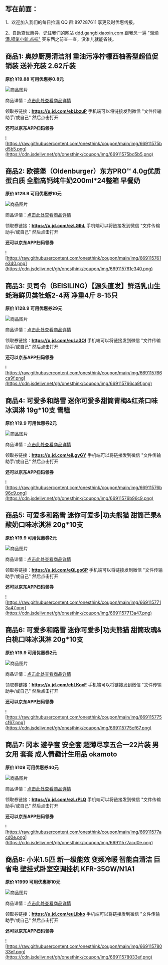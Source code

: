 ## 写在前面：

1、欢迎加入我们的每日捡漏 QQ 群:897287611 享更及时优惠线报。

2、自助查优惠券，记住我们的网站 [ddd.gangbixiaoxin.com](https://ddd.gangbixiaoxin.com) 跟我念一遍 ["滴滴滴.钢笔小新.点抗"](https://ddd.gangbixiaoxin.com) 买东西之前查一查，没准儿就能省钱。

## 商品1: 奥妙厨房清洁剂 重油污净柠檬西柚香型超值促销装 送补充装 2.62斤装

**原价 ¥19.88 可用优惠券0.8元**

![商品图片](http://img14.360buyimg.com/n1/jfs/t1/232048/25/20134/163723/666ac84aFd7f73171/aca89a629499eed5.jpg)

商品详情：[点击此处查看商品详情](https://union-click.jd.com/jdc?e=1003156031&amp;p=JF8BAbUJK1olXwIDV15YCkISBF8IGloUXwMGVFxdCkwnRzBQRQQlBENHFRxWFlVMWzBeTA9KQl1XSwwDVFVPRjtUBAJQAVsMFgQZBDFkVyZLbw1zXEF-HVs0TEwXWWgNczpmIGgALiMceypxejpWUhBlInh_LVxKSEdjeh9tbCh-HXF7ID4qayBJexpseTlMXARiDFYuahJ3Rxl9Yzx3FHpJIixVey9jf218Q1JxP1x1FSkCcClsYAxLbARpDXJhARspfDxKVhZJRT9OHHlrMDUecDJjYRtrfBhhNFxhIC0-X3tpeypUWARPHmYcNlgtb0pnBThJbBh1UQoyVW5eCUsQCmkPHVIQbTYCVG4OZg9IWypcB4Kl-NKj7YrkkJ-rvLuXnIyc6TYDZF5bC0oRCmoLGV4UWA4yVFZaOJy6u7qCqo6d5NKc3Inkr56ev7uWk2slbQUyVF9cCksTBG4KG2slXQUyV24DZkpEC28IGlITM1tKDAIFDRVBbWkKG1sdXgELZFxcCUkVM184YShBFEV2AjhcTzdeBgZMHFtPWgNqNS0gZkltfi57ej1sCFhLHy4idjZuAV8IKw)

领取券链接：**https://u.jd.com/ebLbzuP** 手机端可以将链接发到微信 "文件传输助手/或自己" 然后点击打开

**还可以京东APP扫码领券**

![https://raw.githubusercontent.com/onesthink/coupon/main/img/66911575bd5b5.png](https://cdn.jsdelivr.net/gh/onesthink/coupon/img/66911575bd5b5.png)

## 商品2: 欧德堡（Oldenburger）东方PRO™ 4.0g优质蛋白质 全脂高钙纯牛奶200ml*24整箱 早餐奶

**原价 ¥129.9 可用优惠券10元**

![商品图片](http://img14.360buyimg.com/n1/jfs/t1/180201/14/46458/158379/6674ea9dFed64ff59/2cab9be9d5a37242.jpg)

商品详情：[点击此处查看商品详情](https://union-click.jd.com/jdc?e=1003156031&amp;p=JF8BAakJK1olXwIDV1pZAEsRBF8IGloUWAQLVl9UDE8nRzBQRQQlBENHFRxWFlVMWzBeTA9KQl1XSwwDVFVPRjtUBAJQAVsMFgQZBDxjdRoOGiIdNGVSKCMdTSBudwRNfitVXmgAMy00fA0ffC0BHyZRCg4BLV5KSEdjeh9tbChiGHBrKDskezhUexpvaTlMXAR1NlYvahJFRxt9YCx3FGZJIxZUbC9kf21-eVJGP191CiovdChsYAxLbTJxDnFhNxwpUjxKVhZWQSwXBGFmVSUdcDJjYRtrcBxjNFRnID0mX3sVWg0BTwhKR2ViNj82ejYTVRlSWgt1UQoyVW5eCUsQCmkPHVIQbTYCVG4fZgtXA28MHl8UXwIKXG5cOEsRAG4OEl4WXwIEU1htCEMQM7ilo46f7NOK7YrDgJyupLqBp4-L1TYyZF1tCEoWAW8MHFoXXTYyVF1tC3tJbW5bHVkVWAEBOgMVUBdPByRIdV0WVQADUVheOEkWAm0KK2slKnJ0IVhccUN-YD90ZhtQNn92Pxs4eAsUbW1vaDJhGw59FldZdQ9AC2xxG2sVbQ)

领取券链接：**https://u.jd.com/ezLGIhL** 手机端可以将链接发到微信 "文件传输助手/或自己" 然后点击打开

**还可以京东APP扫码领券**

![https://raw.githubusercontent.com/onesthink/coupon/main/img/669115761e340.png](https://cdn.jsdelivr.net/gh/onesthink/coupon/img/669115761e340.png)

## 商品3: 贝司令（BEISILING）【源头直发】鲜活乳山生蚝海鲜贝类牡蛎2-4两 净重4斤 8-15只

**原价 ¥128.9 可用优惠券29元**

![商品图片](http://img14.360buyimg.com/n1/jfs/t1/237868/11/20010/186086/6678d205Fe20aa341/f2e9ce947962e9aa.jpg)

商品详情：[点击此处查看商品详情](https://union-click.jd.com/jdc?e=1003156031&amp;p=JF8BAacJK1olXwIDV1leD0wQAF8IGloUXg8FXVpVCU4nRzBQRQQlBENHFRxWFlVMWzBeTA9KQl1XSwwDVFVPRjtUBAJQAVsMFgQZBBhLQQ1KaTxmWnNmUx4BSiphR2xDeTJWPGgAV1gDVAweRggIZzNmAmZmLVxKSEdjeh9tbChAAXEAAjgkayxXexpsfjlPKQR1DFc0ahFjRxtDYz53XFRJIDxVfy9kf21rU1NlP19hCCg_aChsYAxLbTJ9DXFbLx8rfDxKVhZJWDhnNWZrDhwdcDJjZhtrZAViAnJhIC0iX3sVZCh_fSVxA2VUACxfaR8TcTdRbwx1UQoyVW5eCUsQCmkPHVIQbTYCVG4LZksWAm4KGl4XXAUyVW5dDkgWBWYNGFkTXA4GZF5VD3vArtfdkerA1b_WytaKsezCitPchdMlbTYBZF5cCUkXB2gJGVslbQYBZF1tViUWUGkLTwgRWGhfHAYBUE0WRwEOGVsSVA8FUm5fCUoVAV84KwhJH2RAJjkuDz5zBC9UWTpjGQVJNjceaSUVAGlWRxwcGGECKDYuVytzem04G2s)

领取券链接：**https://u.jd.com/euLa3Ol** 手机端可以将链接发到微信 "文件传输助手/或自己" 然后点击打开

**还可以京东APP扫码领券**

![https://raw.githubusercontent.com/onesthink/coupon/main/img/669115766ca9f.png](https://cdn.jsdelivr.net/gh/onesthink/coupon/img/669115766ca9f.png)

## 商品4: 可爱多和路雪 迷你可爱多甜筒青梅&amp;红茶口味冰淇淋 19g*10支 雪糕

**原价 ¥19.9 可用优惠券2元**

![商品图片](http://img14.360buyimg.com/n1/jfs/t1/232247/12/22013/199965/6684bca2F99787f44/f84dbafdc2647873.jpg)

商品详情：[点击此处查看商品详情](https://union-click.jd.com/jdc?e=1003156031&amp;p=JF8BAagJK1olXwIDVFpVAEkeBF8IGloUVAIAVVZVAEInRzBQRQQlBENHFRxWFlVMWzBeTA9KQl1XSwwDVFVPRjtUBAJQAVsMFgQZBE12AzsLeS1sW39fMlk9XA1OBBlUQCMTWmgAEw04aRVzBDd8cF5XCUdBKxpKSEdjeh9tbCgVHnJdJA4kawJLexpsfzlPPQR1JlcNahJFRwxDYCh3XHZJIAZUby9ka21_aVJ1P191Cz0kVThsYAxLbARpPnFLKxwqfDxKVhZJRT9OHHBhVRxdcDJjYRt7UgViJHplIxcmX3sNdiRqYFoSHmNfDCkdDhlJfhEMa1plUQoyVW5eCUsQCmkPHVIQbTYCVG4fZg1HXjIIGFkQXwYHZF9tCE0UAmkBHlgQXAEFUm5dAEwn1MKwztGkiI67gMDV3_Kw1ua0z8WdbTYyV25dCUoVA2sPGlkVbTYCV25eOBV5AjwITFgVXABsCRYFVBMfQChmHVkUWg8LU19tCkoWAW04K2sTPAZWVzwrcU1uXgkPew9TBAF0CAUlDkx5AShbfjpLOQFaIDVYSh9WQBBMK1sl)

领取券链接：**https://u.jd.com/eiLgyGY** 手机端可以将链接发到微信 "文件传输助手/或自己" 然后点击打开

**还可以京东APP扫码领券**

![https://raw.githubusercontent.com/onesthink/coupon/main/img/66911576b96c9.png](https://cdn.jsdelivr.net/gh/onesthink/coupon/img/66911576b96c9.png)

## 商品5: 可爱多和路雪 迷你可爱多|功夫熊猫 甜筒芒果&amp;酸奶口味冰淇淋 20g*10支

**原价 ¥19.9 可用优惠券2元**

![商品图片](http://img14.360buyimg.com/n1/jfs/t1/240488/34/11545/163528/6684bcb9F73a5621b/000ae926f61d6944.jpg)

商品详情：[点击此处查看商品详情](https://union-click.jd.com/jdc?e=1003156031&amp;p=JF8BAagJK1olXwIDVFleDUoVAF8IGloUWQQFUVtZCkMnRzBQRQQlBENHFRxWFlVMWzBeTA9KQl1XSwwDVFVPRjtUBAJQAVsMFgQZBDlwZDMBfAFLFGZAPFkpSQ9IYCd_YF19O2gAIicab09eXRFpUAhIWQJBAyRKSEdjeh9tbChmGHEANDcpayBIexpsfzlPPQR1JlcNahJFRwxDYCh3XHZJIAZUby9ka21_aVJ1P191Cz0kVThsYAxLbARpPnFLKxwqfDxKVhZJRT9OHHBhVRxdcDJjYRt7UgViJHplIxcmX3tyQhx3XCJMNmZJDFg8YSMSQiZ6ZD1lUQoyVW5eCUsQCmkPHVIQbTYCVG4fZg1HXjIIGFkQXwYHZF9tCE0UAmkBHlgQXgYKVW5dAEwn1MKwztGkiI67gMDV3_Kw1ua0z8WdbTYyV25dCUoVA2sPGlkVbTYCV25eOBV5AjwOGFkSClNsCRYFVBNHSzxmHVkVWQ4AXV9tCkoWAW04K2tnOmFeXTkHVgJ3QQcPbxpRAmVKIyVbYC15ARlxXDwRFFh8NRUOVU8TQDhyK1sl)

领取券链接：**https://u.jd.com/eQLgo6P** 手机端可以将链接发到微信 "文件传输助手/或自己" 然后点击打开

**还可以京东APP扫码领券**

![https://raw.githubusercontent.com/onesthink/coupon/main/img/6691157713a47.png](https://cdn.jsdelivr.net/gh/onesthink/coupon/img/6691157713a47.png)

## 商品6: 可爱多和路雪 迷你可爱多|功夫熊猫 甜筒玫瑰&amp;白桃口味冰淇淋 20g*10支

**原价 ¥19.9 可用优惠券2元**

![商品图片](http://img14.360buyimg.com/n1/jfs/t1/242498/3/14165/137049/6684bcbcF9d856aa3/78c0343b12e61c09.jpg)

商品详情：[点击此处查看商品详情](https://union-click.jd.com/jdc?e=1003156031&amp;p=JF8BAagJK1olXwIDVFpVAEkeBF8IGloUWAMEVl1bCkwnRzBQRQQlBENHFRxWFlVMWzBeTA9KQl1XSwwDVFVPRjtUBAJQAVsMFgQZBDNTfhthcidgWE9KEV0jTk5FawtaGQdTHmgAUV8CTDdEUxJtXTtnD2RGAllKSEdjeh9tbChiHXFdKD0pQSBJexpsfzlPPQR1JlcNahJFRwxDYCh3XHZJIAZUby9ka21_aVJ1P191Cz0kVThsYAxLbARpPnFLKxwqfDxKVhZJRT9OHHBhVRxdcDJjYRt7UgViJHplIxcmX3tgQBBIekVwB2Z3DC0jQzhXWSRXTRp1UQoyVW5eCUsQCmkPHVIQbTYCVG4fZg1HXjIIGFkQXwYHZF9tCE0UAmkBHlgQXwICVW5dAEwn1MKwztGkiI67gMDV3_Kw1ua0z8WdbTYyV25dCUoVA2sPGlkVbTYCV25eOBV5AjwOE1hACARsCRYFVBNESD9mHVkVWwcAVF5tCkoWAW04K2ttGXt2PTchfU5eSyoLZR0QD25mBlwBTgh5AWoJRB9pDlZ_MRg9ehl1RzkPK1sl)

领取券链接：**https://u.jd.com/ebLKoxF** 手机端可以将链接发到微信 "文件传输助手/或自己" 然后点击打开

**还可以京东APP扫码领券**

![https://raw.githubusercontent.com/onesthink/coupon/main/img/669115775cf67.png](https://cdn.jsdelivr.net/gh/onesthink/coupon/img/669115775cf67.png)

## 商品7: 冈本 避孕套 安全套 超薄尽享五合一22片装 男女用 套套 成人情趣计生用品 okamoto

**原价 ¥109 可用优惠券40元**

![商品图片](http://img14.360buyimg.com/n1/jfs/t1/222386/7/33037/81438/665eb6a4F4b6df9c3/5748cc251e9d33c0.png)

商品详情：[点击此处查看商品详情](https://union-click.jd.com/jdc?e=1003156031&amp;p=JF8BAacJK1olXwIDV1tbDkwXAF8IGloUXgUHUVZZDEMnRzBQRQQlBENHFRxWFlVMWzBeTA9KQl1XSwwDVFVPRjtUBAJQAVsMFgQZBCxgAGhpaBoWPkZyLSwIaxVDV24KHw8QCmgAIygLfw9eSjFVQA5AXwVBAltKSEdjeh9tbChAH3FrNA4pazhIexpscjlMDwR0Nlc-ahJFRxt9YCl3XGZJICxVei9kAm18aVJFP1xxCyoCWitsYAxLbARpDnFxKwIpbDxKVhZWQSxeIW9gVDUBcDJjYRt7UgdjNGJhIxcmX3tASD11filzAWNkHA1ZVC9odm17fwV1UQoyVW5eCUsQCmkPHVIQbTYCVG4LZksWAm4JGlsQWg4yVW5dDkgWBWYNGF4QVAIGZF5VD3vArtfdkerA1b_WytaKsezCitPchdMlbTYBZF5cCUkXB2gJGVslbQYBZF1tViUWUGcIGVgQXGhfHAYBUB4WVwEOGVoSVQUCUm5fCUoVAV84KzxiXgFjJx9eawtneh1deAVBCQcAUApYXyUVdBlebB9cFFhfDwsICkhUVWo4G2s)

领取券链接：**https://u.jd.com/ezLrPLQ** 手机端可以将链接发到微信 "文件传输助手/或自己" 然后点击打开

**还可以京东APP扫码领券**

![https://raw.githubusercontent.com/onesthink/coupon/main/img/66911577acd0e.png](https://cdn.jsdelivr.net/gh/onesthink/coupon/img/66911577acd0e.png)

## 商品8: 小米1.5匹 新一级能效 变频冷暖  智能自清洁 巨省电 壁挂式卧室空调挂机 KFR-35GW/N1A1

**原价 ¥1999 可用优惠券10元**

![商品图片](http://img14.360buyimg.com/n1/jfs/t1/232905/4/21514/84409/668e5797F3c83891a/b01641bb6c74f849.jpg)

商品详情：[点击此处查看商品详情](https://union-click.jd.com/jdc?e=1003156031&amp;p=JF8BAbAJK1olXwIDVF1aAE0WAl8IGloUXw4DUV1ZDEknRzBQRQQlBENHFRxWFlVMWzBeTA9KQl1XSwwDVFVPRjtUBAJQAVsMFgQZBAxrYC54RV5oXQBjK14fUBxrRRFMewQcH2gAUlw2dDJCZzlYZA1oO29mIypKSEdjeh9tbCh-AnJrND0pazhSexpseTlMOQR2Nlc-ahF3RwxtYwt3FHJJIwZVeC9kAm1_Q1NlP1x-USo0VTtsYAxLbAR1Dn9xPx8qfDxKVhZJRTx3PmdrDS4WcDJjYRtreBxhAlBgIwcUX3tPSh8JZBwLLWZ0Tg0ibz5feRlrezxlUQoyVW5eCUsQCmkPHVIQbTYCVG4fZp-WvbmImY290dCn0EKKs-_ApuA4GmsVWwUDUldYCUoQBm4KK1sdWjbV-eaIgvrCi9bchdPC5KHX3eKJlsMnM18LK1sUXAQCUFlcCksnM28LK1glA2gDB1lYWEpHAgFVUwNJCA4DETBbCkoeCmoBE2sXXAcAVm5tOAxrYC54RV5oXQBjK14fUBxrRRFMewQcH2gAUlw2dDJCZzlYZA1oO29mIyptCHs)

领取券链接：**https://u.jd.com/euLibko** 手机端可以将链接发到微信 "文件传输助手/或自己" 然后点击打开

**还可以京东APP扫码领券**

![https://raw.githubusercontent.com/onesthink/coupon/main/img/66911578033ef.png](https://cdn.jsdelivr.net/gh/onesthink/coupon/img/66911578033ef.png)

